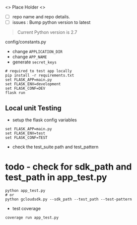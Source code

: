 <> Place Holder <>
- [ ] repo name and repo details.
- [ ] issues : Bump python version to latest

> Current Python version is 2.7

config/constants.py

- change `APPLICATION_DIR`
- change `APP_NAME`
- generate `secret_keys`

```shell
# required to test app locally
pip install -r requirements.txt 
set FLASK_APP=main.py 
set FLASK_ENV=development
set FLASK_CONF=DEV 
flask run
```

## Local unit Testing

- setup the flask config variables

```shell
set FLASK_APP=main.py
set FLASK_ENV=test
set FLASK_CONF=TEST
```

- check the test_suite path and test_pattern
# todo - check for sdk_path and test_path in app_test.py
```shell
python app_test.py 
# or
python gcloudsdk.py --sdk_path --test_path --test-pattern
```
- test coverage
```shell
coverage run app_test.py
```
